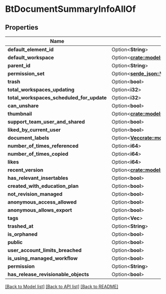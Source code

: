 # BtDocumentSummaryInfoAllOf

## Properties

Name | Type | Description | Notes
------------ | ------------- | ------------- | -------------
**default_element_id** | Option<**String**> |  | [optional]
**default_workspace** | Option<[**crate::models::BtBaseInfo**](BTBaseInfo.md)> |  | [optional]
**parent_id** | Option<**String**> |  | [optional]
**permission_set** | Option<[**serde_json::Value**](.md)> |  | [optional]
**trash** | Option<**bool**> |  | [optional]
**total_workspaces_updating** | Option<**i32**> |  | [optional]
**total_workspaces_scheduled_for_update** | Option<**i32**> |  | [optional]
**can_unshare** | Option<**bool**> |  | [optional]
**thumbnail** | Option<[**crate::models::BtThumbnailInfo**](BTThumbnailInfo.md)> |  | [optional]
**support_team_user_and_shared** | Option<**bool**> |  | [optional]
**liked_by_current_user** | Option<**bool**> |  | [optional]
**document_labels** | Option<[**Vec<crate::models::BtDocumentLabelInfo>**](BTDocumentLabelInfo.md)> |  | [optional]
**number_of_times_referenced** | Option<**i64**> |  | [optional]
**number_of_times_copied** | Option<**i64**> |  | [optional]
**likes** | Option<**i64**> |  | [optional]
**recent_version** | Option<[**crate::models::BtBaseInfo**](BTBaseInfo.md)> |  | [optional]
**has_relevant_insertables** | Option<**bool**> |  | [optional]
**created_with_education_plan** | Option<**bool**> |  | [optional]
**not_revision_managed** | Option<**bool**> |  | [optional]
**anonymous_access_allowed** | Option<**bool**> |  | [optional]
**anonymous_allows_export** | Option<**bool**> |  | [optional]
**tags** | Option<**Vec<String>**> |  | [optional]
**trashed_at** | Option<**String**> |  | [optional]
**is_orphaned** | Option<**bool**> |  | [optional]
**public** | Option<**bool**> |  | [optional]
**user_account_limits_breached** | Option<**bool**> |  | [optional]
**is_using_managed_workflow** | Option<**bool**> |  | [optional]
**permission** | Option<**String**> |  | [optional]
**has_release_revisionable_objects** | Option<**bool**> |  | [optional]

[[Back to Model list]](../README.md#documentation-for-models) [[Back to API list]](../README.md#documentation-for-api-endpoints) [[Back to README]](../README.md)


